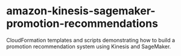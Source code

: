 # amazon-kinesis-sagemaker-promotion-recommendations
CloudFormation templates and scripts demonstrating how to build a promotion recommendation system using Kinesis and SageMaker.
